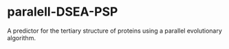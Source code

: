 # paralell-DSEA-PSP
A predictor for the tertiary structure of proteins using a parallel evolutionary algorithm.

